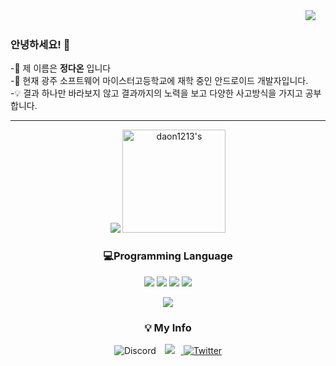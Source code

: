 <div align="right">
    <a href="https://hits.seeyoufarm.com"/><img src="https://hits.seeyoufarm.com/api/count/incr/badge.svg?url=https://github.com/daon1213"/></a>
  &nbsp;&nbsp;&nbsp;
 
</div>  
 
### 안녕하세요! 👋
-🎈 제 이름은 **정다온** 입니다 <br>
-🏫 현재 광주 소프트웨어 마이스터고등학교에 재학 중인 안드로이드 개발자입니다.<br>
-💡 결과 하나만 바라보지 않고 결과까지의 노력을 보고 다양한 사고방식을 가지고 공부합니다.<br>
<hr>


<p align="center">
 <a href="https://github.com/anuraghazra/github-readme-stats">
  <a><img src="https://github-readme-stats.anuraghazra1.vercel.app/api/top-langs/?username=daon1213&layout=compact&theme=default" /></a>
  <a><img src="https://github-readme-stats.anuraghazra1.vercel.app/api?username=daon1213&show_icons=true&include_all_commits=true&theme=default" alt=daon1213's github stats" height=165"/></a>
 </a><br>
</p>

<h3 align="center">💻Programming Language</h3>
<p align="center">
  <img src="https://img.shields.io/badge/Android Studio-5FEE9E?style=flat-square&logo=AndroidStudio&logoColor=white"/> 
  <img src="https://img.shields.io/badge/Android-5CE75C?style=flat-square&logo=Android&logoColor=white"/>
  <img src="https://img.shields.io/badge/Kotlin-57E9E1?style=flat-square&logo=Kotlin&logoColor=white"/>
  <img src="https://img.shields.io/badge/Java-DB7093?style=flat-square&logo=ava&logoColor=white"/>
</p>
      
<p align="center">
 <img src="https://thumbs.gfycat.com/ScaredPowerlessBullmastiff-size_restricted.gif"/>
</p>
   
<h3 align="center"> 💡 My Info </h3>
 <p align="center">  
   
<img alt="Discord" src="https://img.shields.io/badge/다온2635-%237289DA.svg?style=for-thebadge&logo=discord&logoColor=white"/>
  <a href="https://www.instagram.com/daon__1213/">
    <img 
        src="http://img.shields.io/badge/-Instagram-black?style=flat&logo=Instagram&link=https://www.instagram.com/daon__1213/"
        style="height : auto; margin-left : 10px; margin-right : 10px;"/>
    <a href="https://lilac-cougar-a49.notion.site/Portfolio-4f5b61541d924a0ba66638bc6dd64f00"><img alt="Twitter" src="https://img.shields.io/twitter/url?label=Notion&logo=Notion&style=social&url=https://lilac-cougar-a49.notion.site/Portfolio-4f5b61541d924a0ba66638bc6dd64f00"></a>
  <p align="center" align="right">

<!--
**daon1213/daon1213** is a ✨ _special_ ✨ repository because its `README.md` (this file) appears on your GitHub profile.

Here are some ideas to get you started:

- 🔭 I’m currently working on ...
- 🌱 I’m currently learning ...
- 👯 I’m looking to collaborate on ...
- 🤔 I’m looking for help with ...
- 💬 Ask me about ...
- 📫 How to reach me: ...
- 😄 Pronouns: ...
- ⚡ Fun fact: ...
-->

